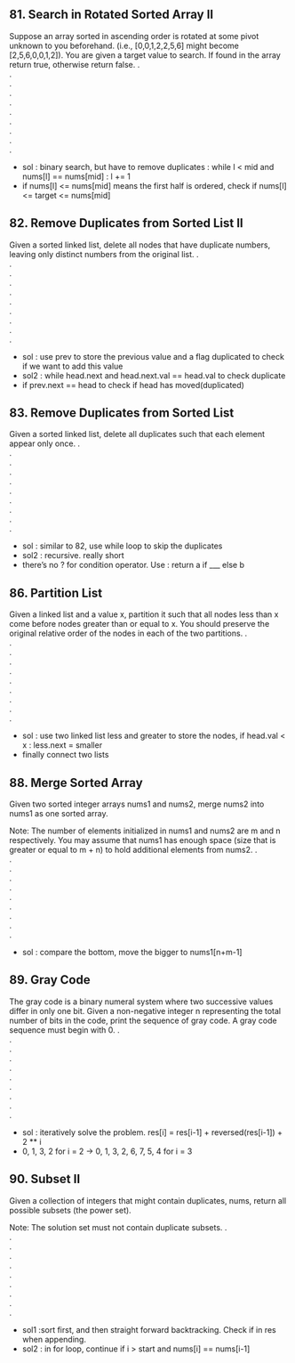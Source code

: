 ## 81. Search in Rotated Sorted Array II
Suppose an array sorted in ascending order is rotated at some pivot unknown to you beforehand.
(i.e., [0,0,1,2,2,5,6] might become [2,5,6,0,0,1,2]).
You are given a target value to search. If found in the array return true, otherwise return false.
.  
.  
.  
.  
.  
.  
.  
.  
.  
.  
- sol : binary search, but have to remove duplicates : while l < mid and nums[l] == nums[mid] : l += 1
- if nums[l] <= nums[mid] means the first half is ordered, check if nums[l] <= target <= nums[mid]

## 82. Remove Duplicates from Sorted List II
Given a sorted linked list, delete all nodes that have duplicate numbers, leaving only distinct numbers from the original list.
.  
.  
.  
.  
.  
.  
.  
.  
.  
.  
- sol : use prev to store the previous value and a flag duplicated to check if we want to add this value
- sol2 : while head.next and head.next.val == head.val to check duplicate
- if prev.next == head to check if head has moved(duplicated)

## 83. Remove Duplicates from Sorted List
Given a sorted linked list, delete all duplicates such that each element appear only once.
.  
.  
.  
.  
.  
.  
.  
.  
.  
.  
- sol : similar to 82, use while loop to skip the duplicates
- sol2 : recursive. really short
- there’s no ? for condition operator. Use : return a if ___ else b

## 86. Partition List
Given a linked list and a value x, partition it such that all nodes less than x come before nodes greater than or equal to x.
You should preserve the original relative order of the nodes in each of the two partitions.
.  
.  
.  
.  
.  
.  
.  
.  
.  
.  
- sol : use two linked list less and greater to store the nodes, if head.val < x : less.next = smaller
- finally connect two lists

## 88. Merge Sorted Array
Given two sorted integer arrays nums1 and nums2, merge nums2 into nums1 as one sorted array.

Note:
The number of elements initialized in nums1 and nums2 are m and n respectively.
You may assume that nums1 has enough space (size that is greater or equal to m + n) to hold additional elements from nums2.
.  
.  
.  
.  
.  
.  
.  
.  
.  
.  
- sol : compare the bottom, move the bigger to nums1[n+m-1]

## 89. Gray Code
The gray code is a binary numeral system where two successive values differ in only one bit.
Given a non-negative integer n representing the total number of bits in the code, print the sequence of gray code. A gray code sequence must begin with 0.
.  
.  
.  
.  
.  
.  
.  
.  
.  
.  
- sol : iteratively solve the problem. res[i] = res[i-1] + reversed(res[i-1]) + 2 ** i
- 0, 1, 3, 2 for i = 2 -> 0, 1, 3, 2, 6, 7, 5, 4 for i = 3

## 90. Subset II
Given a collection of integers that might contain duplicates, nums, return all possible subsets (the power set).

Note: The solution set must not contain duplicate subsets.
.  
.  
.  
.  
.  
.  
.  
.  
.  
.  
- sol1 :sort first, and then straight forward backtracking. Check if in res when appending.
- sol2 : in for loop, continue if i > start and nums[i] == nums[i-1]
